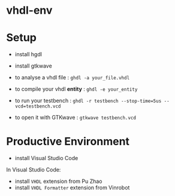 # vhdl-env

# Setup
- install hgdl
- install gtkwave

- to analyse a vhdl file : `ghdl -a your_file.vhdl`
- to compile your vhdl **entity** : `ghdl -e your_entity`
- to run your testbench : `ghdl -r testbench --stop-time=5us --vcd=testbench.vcd`
- to open it with GTKwave : `gtkwave testbench.vcd`

# Productive Environment
- install Visual Studio Code

In Visual Studio Code:
- install `VHDL` extension from Pu Zhao
- install `VHDL Formatter` extension from Vinrobot
